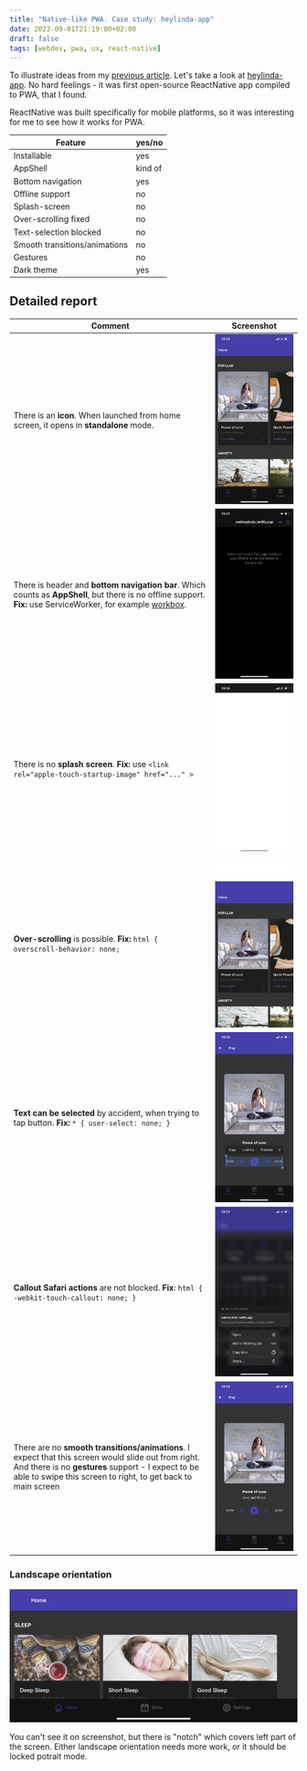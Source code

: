 ```yaml
---
title: "Native-like PWA. Case study: heylinda-app"
date: 2023-09-01T21:19:00+02:00
draft: false
tags: [webdev, pwa, ux, react-native]
---
```


To illustrate ideas from my [previous article](/content/posts/native-like-pwa/index.md). Let's take a look at [heylinda-app](https://github.com/heylinda/heylinda-app). No hard feelings - it was first open-source ReactNative app compiled to PWA, that I found.

ReactNative was built specifically for mobile platforms, so it was interesting for me to see how it works for PWA.



| Feature                       | yes/no  |
| ----------------------------- | ------- |
| Installable                   | yes     |
| AppShell                      | kind of |
| Bottom navigation             | yes     |
| Offline support               | no      |
| Splash-screen                 | no      |
| Over-scrolling fixed          | no      |
| Text-selection blocked        | no      |
| Smooth transitions/animations | no      |
| Gestures                      | no      |
| Dark theme                    | yes     |

## Detailed report

| Comment                                                                                                                                                                                                                    | Screenshot   |
| -------------------------------------------------------------------------------------------------------------------------------------------------------------------------------------------------------------------------- | ------------ |
| There is an **icon**. When launched from home screen, it opens in **standalone** mode.                                                                                                                                     | ![](1.png) |
| There is header and **bottom navigation bar**. Which counts as **AppShell**, but there is no offline support. **Fix:** use ServiceWorker, for example [workbox](https://developer.chrome.com/docs/workbox/).               | ![](2.png) |
| There is no **splash screen**. **Fix:** use `<link rel="apple-touch-startup-image" href="..." >`                                                                                                                           | ![](3.png) |
| **Over-scrolling** is possible. **Fix:** `html { overscroll-behavior: none;`                                                                                                                                               | ![](4.png) |
| **Text can be selected** by accident, when trying to tap button. **Fix:** `* { user-select: none; }`                                                                                                                       | ![](5.png) |
| **Callout Safari actions** are not blocked. **Fix**: `html { -webkit-touch-callout: none; }`                                                                                                                               | ![](6.png) |
| There are no **smooth transitions/animations**. I expect that this screen would slide out from right. And there is no **gestures** support - I expect to be able to swipe this screen to right, to get back to main screen | ![](7.png) |

### Landscape orientation

![](8.png)

You can't see it on screenshot, but there is "notch" which covers left part of the screen. Either landscape orientation needs more work, or it should be locked potrait mode.
